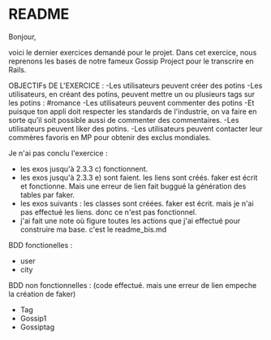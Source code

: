 # README

Bonjour,

voici le dernier exercices demandé pour le projet. Dans cet exercice, nous reprenons les bases de notre fameux Gossip Project pour le transcrire en Rails.


OBJECTIFs DE L'EXERCICE :
    -Les utilisateurs peuvent créer des potins
    -Les utilisateurs, en créant des potins, peuvent mettre un ou plusieurs tags sur les potins : #romance
    -Les utilisateurs peuvent commenter des potins
    -Et puisque ton appli doit respecter les standards de l'industrie, on va faire en sorte qu'il soit possible aussi de commenter des commentaires.
    -Les utilisateurs peuvent liker des potins.
    -Les utilisateurs peuvent contacter leur commères favoris en MP pour obtenir des exclus mondiales.


Je n'ai pas conclu l'exercice :
- les exos jusqu'à 2.3.3 c) fonctionnent.
- les exos jusqu'à 2.3.3 e) sont faient. les liens sont créés. faker est écrit et fonctionne. Mais une erreur de lien fait buggué la génération des tables par faker.
- les exos suivants : les classes sont créées. faker est écrit. mais je n'ai pas effectué les liens. donc ce n'est pas fonctionnel.
- j'ai fait une note où figure toutes les actions que j'ai effectué pour construire ma base. c'est le readme_bis.md

BDD fonctionelles :
- user
- city

BDD non fonctionnelles : (code effectué. mais une erreur de lien empeche la création de faker)
- Tag
- Gossip1
- Gossiptag
